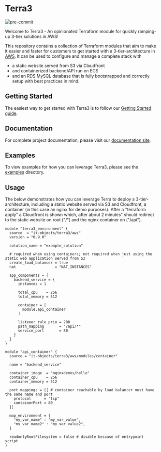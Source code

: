 # Terra3

[![pre-commit](https://github.com/it-objects/terraform-aws-terra3/actions/workflows/pre-commit.yaml/badge.svg)](https://github.com/it-objects/terraform-aws-terra3/actions/workflows/pre-commit.yaml)

Welcome to Terra3 - An opinionated Terraform module for quickly ramping-up 3-tier solutions in AWS!

This repository contains a collection of Terraform modules that aim to make it easier and faster for customers to get started with a 3-tier-architecture in [AWS](https://aws.amazon.com/). It can be used to configure and manage a complete stack with
* a static website served from S3 via Cloudfront
* and containerized backend/API run on ECS
* and an RDS MySQL database
that is fully bootstrapped and correctly setup with best practices in mind.

## Getting Started

The easiest way to get started with Terra3 is to follow our [Getting Started guide](https://terra3.io/latest/getting-started/).

## Documentation

For complete project documentation, please visit our [documentation site](https://terra3.io/).

## Examples

To view examples for how you can leverage Terra3, please see the [examples](https://github.com/it-objects/terraform-aws-terra3/tree/main/examples) directory.

## Usage

The below demonstrates how you can leverage Terra to deploy a 3-tier-architecture, including a static website served via S3 and Cloudfront, a container (in this case an nginx for demo purposes). After a "terraform apply" a Cloudfront is shown which, after about 2 minutes" should redirect to the static website on root ("/") and the nginx container on ("/api").

```hcl
module "terra3_environment" {
  source  = "it-objects/terra3/aws"
  version = "0.9.0"

  solution_name = "example_solution"

  # required when using containers; not required when just using the static web application served from S3
  create_load_balancer = true
  nat                  = "NAT_INSTANCES"

  app_components = {
    backend_service = {
      instances = 1

      total_cpu    = 256
      total_memory = 512

      container = [
        module.api_container
      ]

      listener_rule_prio = 200
      path_mapping       = "/api/*"
      service_port       = 80
    }
  }
}

module "api_container" {
  source = "it-objects/terra3/aws/modules/container"

  name = "backend_service"

  container_image  = "nginxdemos/hello"
  container_cpu    = 256
  container_memory = 512

  port_mappings = [{ # container reachable by load balancer must have the same name and port
    protocol      = "tcp"
    containerPort = 80
  }]

  map_environment = {
    "my_var_name" : "my_var_value",
    "my_var_name2" : "my_var_value2",
  }

  readonlyRootFilesystem = false # disable because of entrypoint script
}
```
